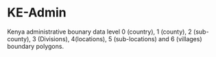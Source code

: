 # KE-Admin
Kenya administrative bounary data level 0 (country), 1 (county), 2 (sub-county), 3 (Divisions), 4(locations), 5 (sub-locations) and 6 (villages) boundary polygons.

